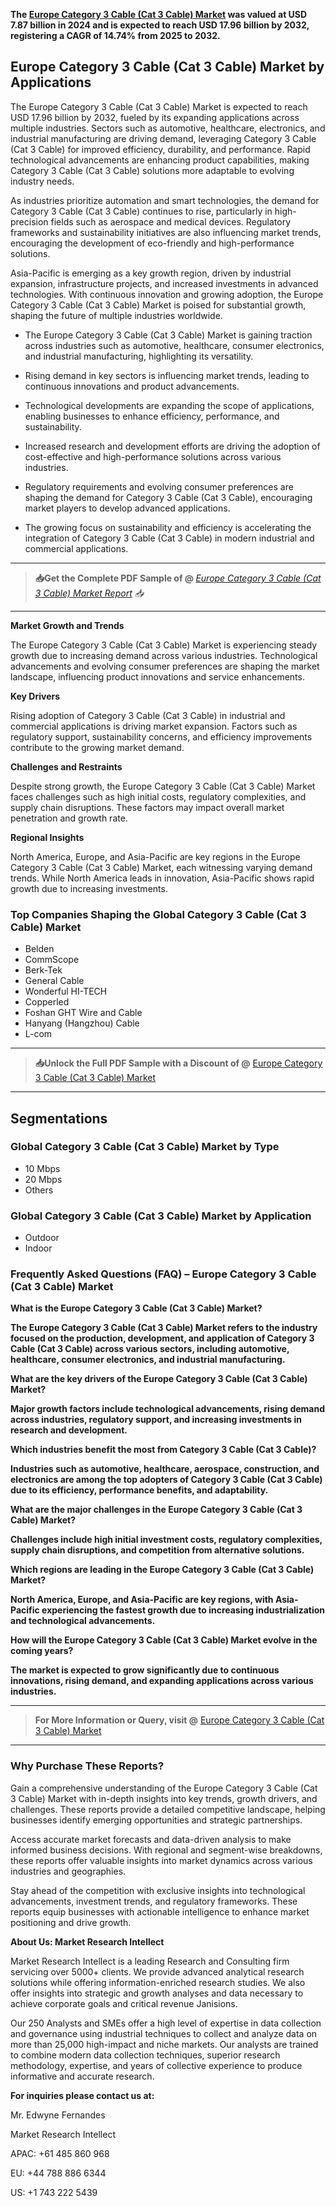 <p><strong>The <a href="https://www.marketresearchintellect.com/download-sample/?rid=1038477&amp;utm_source=Pulse-April-Europe&amp;utm_medium=852">Europe Category 3 Cable (Cat 3 Cable) Market</a> was valued at USD 7.87 billion in 2024 and is expected to reach USD 17.96 billion by 2032, registering a CAGR of 14.74% from 2025 to 2032.</strong></p><h2>Europe Category 3 Cable (Cat 3 Cable) Market by Applications&nbsp;</h2><p><p>The Europe Category 3 Cable (Cat 3 Cable) Market is expected to reach USD 17.96 billion by 2032, fueled by its expanding applications across multiple industries. Sectors such as automotive, healthcare, electronics, and industrial manufacturing are driving demand, leveraging Category 3 Cable (Cat 3 Cable) for improved efficiency, durability, and performance. Rapid technological advancements are enhancing product capabilities, making Category 3 Cable (Cat 3 Cable) solutions more adaptable to evolving industry needs.</p><p>As industries prioritize automation and smart technologies, the demand for Category 3 Cable (Cat 3 Cable) continues to rise, particularly in high-precision fields such as aerospace and medical devices. Regulatory frameworks and sustainability initiatives are also influencing market trends, encouraging the development of eco-friendly and high-performance solutions.</p><p>Asia-Pacific is emerging as a key growth region, driven by industrial expansion, infrastructure projects, and increased investments in advanced technologies. With continuous innovation and growing adoption, the Europe Category 3 Cable (Cat 3 Cable) Market is poised for substantial growth, shaping the future of multiple industries worldwide.</p></p><ul><li><p>The Europe Category 3 Cable (Cat 3 Cable) Market is gaining traction across industries such as automotive, healthcare, consumer electronics, and industrial manufacturing, highlighting its versatility.</p></li><li><p>Rising demand in key sectors is influencing market trends, leading to continuous innovations and product advancements.</p></li><li><p>Technological developments are expanding the scope of applications, enabling businesses to enhance efficiency, performance, and sustainability.</p></li><li><p>Increased research and development efforts are driving the adoption of cost-effective and high-performance solutions across various industries.</p></li><li><p>Regulatory requirements and evolving consumer preferences are shaping the demand for Category 3 Cable (Cat 3 Cable), encouraging market players to develop advanced applications.</p></li><li><p>The growing focus on sustainability and efficiency is accelerating the integration of Category 3 Cable (Cat 3 Cable) in modern industrial and commercial applications.</p></li></ul><hr /><blockquote><p><strong><span class="font-[700]">📥Get the Complete PDF Sample of @ </span></strong><em><span class="font-[700]"><a href="https://www.marketresearchintellect.com/download-sample/?rid=1038477&amp;utm_source=Pulse-April-Europe&amp;utm_medium=852" target="_blank" data-tracking-control-name="article-ssr-frontend-pulse_little-text-block" data-tracking-will-navigate="" data-test-link="">Europe Category 3 Cable (Cat 3 Cable) Market Report</a>&nbsp;📥</span></em></p></blockquote><hr /><p class="" data-start="77" data-end="360"><strong data-start="77" data-end="105">Market Growth and Trends</strong></p><p class="" data-start="77" data-end="360">The Europe Category 3 Cable (Cat 3 Cable) Market is experiencing steady growth due to increasing demand across various industries. Technological advancements and evolving consumer preferences are shaping the market landscape, influencing product innovations and service enhancements.</p><p class="" data-start="362" data-end="606"><strong data-start="362" data-end="377">Key Drivers</strong></p><p class="" data-start="362" data-end="606">Rising adoption of Category 3 Cable (Cat 3 Cable) in industrial and commercial applications is driving market expansion. Factors such as regulatory support, sustainability concerns, and efficiency improvements contribute to the growing market demand.</p><p class="" data-start="608" data-end="849"><strong data-start="608" data-end="637">Challenges and Restraints</strong></p><p class="" data-start="608" data-end="849">Despite strong growth, the Europe Category 3 Cable (Cat 3 Cable) Market faces challenges such as high initial costs, regulatory complexities, and supply chain disruptions. These factors may impact overall market penetration and growth rate.</p><p class="" data-start="851" data-end="1095"><strong data-start="851" data-end="872">Regional Insights</strong></p><p class="" data-start="851" data-end="1095">North America, Europe, and Asia-Pacific are key regions in the Europe Category 3 Cable (Cat 3 Cable) Market, each witnessing varying demand trends. While North America leads in innovation, Asia-Pacific shows rapid growth due to increasing investments.</p><p><h3>Top Companies Shaping the Global Category 3 Cable (Cat 3 Cable) Market </h3><ul><li>Belden</li><li>CommScope</li><li>Berk-Tek</li><li>General Cable</li><li>Wonderful HI-TECH</li><li>Copperled</li><li>Foshan GHT Wire and Cable</li><li>Hanyang (Hangzhou) Cable</li><li>L-com</li></ul></p><hr /><blockquote><p><strong>📥Unlock the Full PDF Sample with a Discount of @</strong> <a href="https://www.marketresearchintellect.com/ask-for-discount/?rid=1038477&amp;utm_source=Pulse-April-Europe&amp;utm_medium=852">Europe Category 3 Cable (Cat 3 Cable) Market</a></p></blockquote><hr /><p><h2>Segmentations</h2><h3>Global Category 3 Cable (Cat 3 Cable) Market by Type</h3><ul><li>10 Mbps</li><li>20 Mbps</li><li>Others</li></ul><h3>Global Category 3 Cable (Cat 3 Cable) Market by Application</h3><ul><li>Outdoor</li><li>Indoor</li></ul></p><h3><strong>Frequently Asked Questions (FAQ) &ndash; Europe Category 3 Cable (Cat 3 Cable) Market</strong></h3><p><strong>What is the Europe Category 3 Cable (Cat 3 Cable) Market?</strong></p><p><strong>The Europe Category 3 Cable (Cat 3 Cable) Market refers to the industry focused on the production, development, and application of Category 3 Cable (Cat 3 Cable) across various sectors, including automotive, healthcare, consumer electronics, and industrial manufacturing.</strong></p><p><strong>What are the key drivers of the Europe Category 3 Cable (Cat 3 Cable) Market?</strong></p><p><strong>Major growth factors include technological advancements, rising demand across industries, regulatory support, and increasing investments in research and development.</strong></p><p><strong>Which industries benefit the most from Category 3 Cable (Cat 3 Cable)?</strong></p><p><strong>Industries such as automotive, healthcare, aerospace, construction, and electronics are among the top adopters of Category 3 Cable (Cat 3 Cable) due to its efficiency, performance benefits, and adaptability.</strong></p><p><strong>What are the major challenges in the Europe Category 3 Cable (Cat 3 Cable) Market?</strong></p><p><strong>Challenges include high initial investment costs, regulatory complexities, supply chain disruptions, and competition from alternative solutions.</strong></p><p><strong>Which regions are leading in the Europe Category 3 Cable (Cat 3 Cable) Market?</strong></p><p><strong>North America, Europe, and Asia-Pacific are key regions, with Asia-Pacific experiencing the fastest growth due to increasing industrialization and technological advancements.</strong></p><p><strong>How will the Europe Category 3 Cable (Cat 3 Cable) Market evolve in the coming years?</strong></p><p><strong>The market is expected to grow significantly due to continuous innovations, rising demand, and expanding applications across various industries.</strong></p><hr /><blockquote><p><span class="font-[700]"><strong>For More Information or Query, visit&nbsp;@</strong>&nbsp;</span><span class="font-[700]"><a href="https://www.marketresearchintellect.com/product/category-3-cable-cat-3-cable-market/?utm_source=Linkedin&utm_medium=852" target="_blank" data-tracking-control-name="article-ssr-frontend-pulse_little-text-block" data-tracking-will-navigate="" data-test-link="">Europe Category 3 Cable (Cat 3 Cable) Market</a></span></p></blockquote><hr /><h3><strong data-start="0" data-end="31">Why Purchase These Reports?</strong></h3><p class="" data-start="35" data-end="297">Gain a comprehensive understanding of the Europe Category 3 Cable (Cat 3 Cable) Market with in-depth insights into key trends, growth drivers, and challenges. These reports provide a detailed competitive landscape, helping businesses identify emerging opportunities and strategic partnerships.</p><p class="" data-start="299" data-end="540">Access accurate market forecasts and data-driven analysis to make informed business decisions. With regional and segment-wise breakdowns, these reports offer valuable insights into market dynamics across various industries and geographies.</p><p class="" data-start="542" data-end="784">Stay ahead of the competition with exclusive insights into technological advancements, investment trends, and regulatory frameworks. These reports equip businesses with actionable intelligence to enhance market positioning and drive growth.</p><p><strong><span class="font-[700]">About Us: Market Research Intellect</span></strong></p><p><span class="">Market Research Intellect is a leading Research and Consulting firm servicing over 5000+ clients. We provide advanced analytical research solutions while offering information-enriched research studies.&nbsp;</span>We also offer insights into strategic and growth analyses and data necessary to achieve corporate goals and critical revenue Janisions.</p><p><span class="">Our 250 Analysts and SMEs offer a high level of expertise in data collection and governance using industrial techniques to collect and analyze data on more than 25,000 high-impact and niche markets. Our analysts are trained to combine modern data collection techniques, superior research methodology, expertise, and years of collective experience to produce informative and accurate research.</span></p><p><strong>For inquiries please contact us at:</strong></p><p>Mr. Edwyne Fernandes</p><p>Market Research Intellect</p><p>APAC: +61 485 860 968</p><p>EU: +44 788 886 6344</p><p>US: +1 743 222 5439</p>
